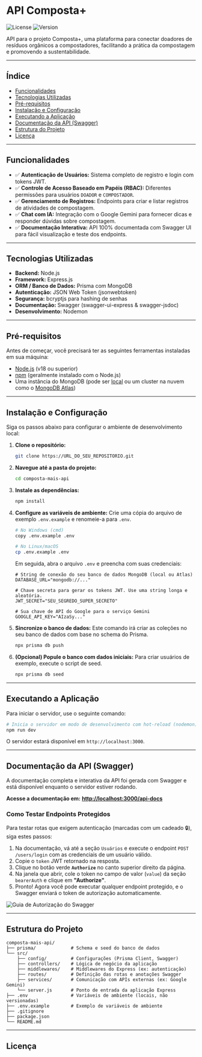 # API Composta+

![License](https://img.shields.io/badge/license-MIT-blue.svg)
![Version](https://img.shields.io/badge/version-1.0.0-brightgreen.svg)

API para o projeto Composta+, uma plataforma para conectar doadores de resíduos orgânicos a compostadores, facilitando a prática da compostagem e promovendo a sustentabilidade.

---

## Índice

- [Funcionalidades](#funcionalidades)
- [Tecnologias Utilizadas](#tecnologias-utilizadas)
- [Pré-requisitos](#pré-requisitos)
- [Instalação e Configuração](#instalação-e-configuração)
- [Executando a Aplicação](#executando-a-aplicação)
- [Documentação da API (Swagger)](#documentação-da-api-swagger)
- [Estrutura do Projeto](#estrutura-do-projeto)
- [Licença](#licença)

---

## Funcionalidades

-   ✅ **Autenticação de Usuários:** Sistema completo de registro e login com tokens JWT.
-   ✅ **Controle de Acesso Baseado em Papéis (RBAC):** Diferentes permissões para usuários `DOADOR` e `COMPOSTADOR`.
-   ✅ **Gerenciamento de Registros:** Endpoints para criar e listar registros de atividades de compostagem.
-   ✅ **Chat com IA:** Integração com o Google Gemini para fornecer dicas e responder dúvidas sobre compostagem.
-   ✅ **Documentação Interativa:** API 100% documentada com Swagger UI para fácil visualização e teste dos endpoints.

---

## Tecnologias Utilizadas

-   **Backend:** Node.js
-   **Framework:** Express.js
-   **ORM / Banco de Dados:** Prisma com MongoDB
-   **Autenticação:** JSON Web Token (jsonwebtoken)
-   **Segurança:** bcryptjs para hashing de senhas
-   **Documentação:** Swagger (swagger-ui-express & swagger-jsdoc)
-   **Desenvolvimento:** Nodemon

---

## Pré-requisitos

Antes de começar, você precisará ter as seguintes ferramentas instaladas em sua máquina:
-   [Node.js](https://nodejs.org/en/) (v18 ou superior)
-   [npm](https://www.npmjs.com/) (geralmente instalado com o Node.js)
-   Uma instância do MongoDB (pode ser [local](https://www.mongodb.com/try/download/community) ou um cluster na nuvem como o [MongoDB Atlas](https://www.mongodb.com/cloud/atlas/register))

---

## Instalação e Configuração

Siga os passos abaixo para configurar o ambiente de desenvolvimento local:

1.  **Clone o repositório:**
    ```bash
    git clone https://URL_DO_SEU_REPOSITORIO.git
    ```

2.  **Navegue até a pasta do projeto:**
    ```bash
    cd composta-mais-api
    ```

3.  **Instale as dependências:**
    ```bash
    npm install
    ```

4.  **Configure as variáveis de ambiente:**
    Crie uma cópia do arquivo de exemplo `.env.example` e renomeie-a para `.env`.
    ```bash
    # No Windows (cmd)
    copy .env.example .env

    # No Linux/macOS
    cp .env.example .env
    ```
    Em seguida, abra o arquivo `.env` e preencha com suas credenciais:
    ```env
    # String de conexão do seu banco de dados MongoDB (local ou Atlas)
    DATABASE_URL="mongodb://..."

    # Chave secreta para gerar os tokens JWT. Use uma string longa e aleatória.
    JWT_SECRET="SEU_SEGREDO_SUPER_SECRETO"

    # Sua chave de API do Google para o serviço Gemini
    GOOGLE_API_KEY="AIzaSy..."
    ```

5.  **Sincronize o banco de dados:**
    Este comando irá criar as coleções no seu banco de dados com base no schema do Prisma.
    ```bash
    npx prisma db push
    ```

6.  **(Opcional) Popule o banco com dados iniciais:**
    Para criar usuários de exemplo, execute o script de seed.
    ```bash
    npx prisma db seed
    ```

---

## Executando a Aplicação

Para iniciar o servidor, use o seguinte comando:

```bash
# Inicia o servidor em modo de desenvolvimento com hot-reload (nodemon)
npm run dev
```

O servidor estará disponível em `http://localhost:3000`.

---

## Documentação da API (Swagger)

A documentação completa e interativa da API foi gerada com Swagger e está disponível enquanto o servidor estiver rodando.

**Acesse a documentação em:** [**http://localhost:3000/api-docs**](http://localhost:3000/api-docs)

### Como Testar Endpoints Protegidos

Para testar rotas que exigem autenticação (marcadas com um cadeado 🔒), siga estes passos:

1.  Na documentação, vá até a seção `Usuários` e execute o endpoint `POST /users/login` com as credenciais de um usuário válido.
2.  Copie o `token` JWT retornado na resposta.
3.  Clique no botão verde **`Authorize`** no canto superior direito da página.
4.  Na janela que abrir, cole o token no campo de valor (`value`) da seção `bearerAuth` e clique em **"Authorize"**.
5.  Pronto! Agora você pode executar qualquer endpoint protegido, e o Swagger enviará o token de autorização automaticamente.

![Guia de Autorização do Swagger](https://i.imgur.com/83A3oMh.png)

---

## Estrutura do Projeto

```
composta-mais-api/
├── prisma/             # Schema e seed do banco de dados
└── src/
    ├── config/         # Configurações (Prisma Client, Swagger)
    ├── controllers/    # Lógica de negócio da aplicação
    ├── middlewares/    # Middlewares do Express (ex: autenticação)
    ├── routes/         # Definição das rotas e anotações Swagger
    ├── services/       # Comunicação com APIs externas (ex: Google Gemini)
    └── server.js       # Ponto de entrada da aplicação Express
├── .env                # Variáveis de ambiente (locais, não versionadas)
├── .env.example        # Exemplo de variáveis de ambiente
├── .gitignore
├── package.json
└── README.md
```

---

## Licença
